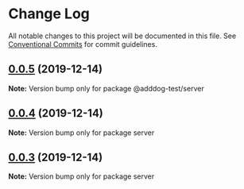 # Change Log

All notable changes to this project will be documented in this file.
See [Conventional Commits](https://conventionalcommits.org) for commit guidelines.

## [0.0.5](https://samradical/samradical/mono-repo-test/compare/v0.0.4...v0.0.5) (2019-12-14)

**Note:** Version bump only for package @adddog-test/server





## [0.0.4](https://samradical/samradical/mono-repo-test/compare/v0.0.3...v0.0.4) (2019-12-14)

**Note:** Version bump only for package server





## [0.0.3](https://samradical/samradical/mono-repo-test/compare/v0.0.2...v0.0.3) (2019-12-14)

**Note:** Version bump only for package server
